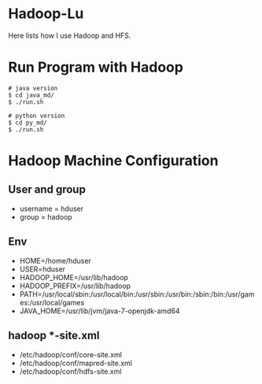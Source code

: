 # Hadoop-Lu
Here lists how I use Hadoop and HFS.

# Run Program with Hadoop

```
# java version
$ cd java_md/
$ ./run.sh

# python version
$ cd py_md/
$ ./run.sh
```

# Hadoop Machine Configuration

## User and group

- username = hduser
- group = hadoop

## Env

- HOME=/home/hduser
- USER=hduser
- HADOOP_HOME=/usr/lib/hadoop
- HADOOP_PREFIX=/usr/lib/hadoop
- PATH=/usr/local/sbin:/usr/local/bin:/usr/sbin:/usr/bin:/sbin:/bin:/usr/games:/usr/local/games
- JAVA_HOME=/usr/lib/jvm/java-7-openjdk-amd64

## hadoop *-site.xml

- /etc/hadoop/conf/core-site.xml
- /etc/hadoop/conf/mapred-site.xml
- /etc/hadoop/conf/hdfs-site.xml



